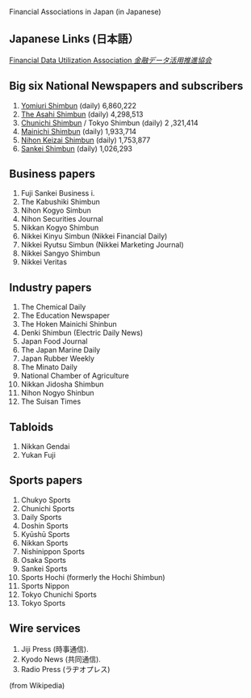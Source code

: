 Financial Associations in Japan (in Japanese)

## Japanese Links (日本語）

[Financial Data Utilization Association *金融データ活用推進協会*](https://www.fdua.org/)

## Big six National Newspapers and subscribers

1. [Yomiuri Shimbun](https://www.yomiuri.co.jp/) (daily) 6,860,222
2. [The Asahi Shimbun](https://www.asahi.com/) (daily) 4,298,513
3. [Chunichi Shimbun](https://www.chunichi.co.jp/) / Tokyo Shimbun (daily) 2 ,321,414
4. [Mainichi Shimbun](https://mainichi.jp/) (daily) 1,933,714
5. [Nihon Keizai Shimbun](https://www.nikkei.com/) (daily) 1,753,877
6. [Sankei Shimbun](https://www.sankei.com/) (daily) 1,026,293

## Business papers

1. Fuji Sankei Business i.
2. The Kabushiki Shimbun
3. Nihon Kogyo Simbun
4. Nihon Securities Journal
5. Nikkan Kogyo Shimbun
6. Nikkei Kinyu Simbun (Nikkei Financial Daily)
7. Nikkei Ryutsu Simbun (Nikkei Marketing Journal)
8. Nikkei Sangyo Shimbun
9. Nikkei Veritas

## Industry papers

1. The Chemical Daily
2. The Education Newspaper
3. The Hoken Mainichi Shinbun
4. Denki Shimbun (Electric Daily News)
5. Japan Food Journal
6. The Japan Marine Daily
7. Japan Rubber Weekly
8. The Minato Daily
9. National Chamber of Agriculture
10. Nikkan Jidosha Shimbun
11. Nihon Nogyo Shinbun
12. The Suisan Times

## Tabloids

1. Nikkan Gendai
2. Yukan Fuji

## Sports papers
1. Chukyo Sports
2. Chunichi Sports
3. Daily Sports
4. Doshin Sports
5. Kyūshū Sports
6. Nikkan Sports
7. Nishinippon Sports
8. Osaka Sports
9. Sankei Sports
10. Sports Hochi (formerly the Hochi Shimbun)
11. Sports Nippon
12. Tokyo Chunichi Sports
13. Tokyo Sports

## Wire services

1. Jiji Press (時事通信).
2. Kyodo News (共同通信).
3. Radio Press (ラヂオプレス)
    
(from Wikipedia)


